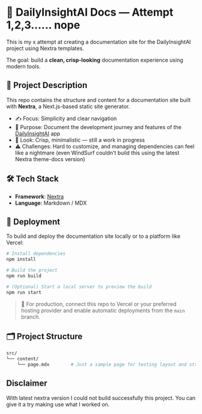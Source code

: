 
# 📘 DailyInsightAI Docs — Attempt 1,2,3...... nope

This is my x attempt at creating a documentation site for the DailyInsightAI project using Nextra templates.

The goal: build a **clean, crisp-looking** documentation experience using modern tools.

## 🚀 Project Description

This repo contains the structure and content for a documentation site built with **Nextra**, a Next.js-based static site generator.

- ✍️ Focus: Simplicity and clear navigation
- 🎯 Purpose: Document the development journey and features of the [DailyInsightAI](https://github.com/nmo-genio/dailyinsightai) app
- 🎨 Look: Crisp, minimalistic — still a work in progress
- ⚠️ Challenges: Hard to customize, and managing dependencies can feel like a nightmare
  (even WindSurf couldn’t build this using the latest Nextra theme-docs version)

## 🛠️ Tech Stack

- **Framework**: [Nextra](https://nextra.site/)
- **Language**: Markdown / MDX

## 🚀 Deployment

To build and deploy the documentation site locally or to a platform like Vercel:

```bash
# Install dependencies
npm install

# Build the project
npm run build

# (Optional) Start a local server to preview the build
npm run start
```

> 📝 For production, connect this repo to Vercel or your preferred hosting provider and enable automatic deployments from the `main` branch.

## 🗂️ Project Structure

```bash
src/
└── content/
    └── page.mdx        # Just a sample page for testing layout and structure
```

## Disclaimer
With latest nextra version I could not build successfully this project. You can give it a try making use what I worked on.